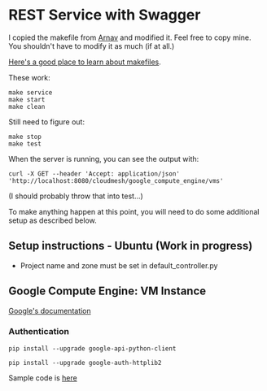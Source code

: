 # REST Service with Swagger
I copied the makefile from [Arnav](https://github.com/cloudmesh-community/hid-sp18-503) and modified it.
Feel free to copy mine. You shouldn't have to modify it as much (if at all.)

[Here's a good place to learn about makefiles](https://ftp.gnu.org/old-gnu/Manuals/make-3.79.1/html_chapter/make_6.html).

These work:
```
make service
make start
make clean
```

Still need to figure out:
```
make stop
make test
```

When the server is running, you can see the output with: 
```
curl -X GET --header 'Accept: application/json' 'http://localhost:8080/cloudmesh/google_compute_engine/vms'
```
(I should probably throw that into test...)

To make anything happen at this point, you will need to do some additional setup as described below. 

## Setup instructions - Ubuntu (Work in progress)

* Project name and zone must be set in default_controller.py

## Google Compute Engine: VM Instance

[Google's documentation](https://cloud.google.com/compute/docs/reference/rest/v1/instances)

### Authentication
`pip install --upgrade google-api-python-client`

`pip install --upgrade google-auth-httplib2`

Sample code is [here](https://github.com/GoogleCloudPlatform/python-docs-samples/tree/master/compute/api)
